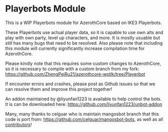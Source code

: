 # Playerbots Module

This is a WIP Playerbots module for AzerothCore based on IKE3 Playerbots.

These Playerbots use actual player data, so it is capable to use own alts and play with own party, level up characters, and more. It is mostly usuable but still has many bugs that need to be resolved. Also please note that including this module will currently significantly increase compilation time for AzerothCore.

Please kindly note that this requires some custom changes to AzerothCore, so it is necessary to compile with a custom branch from my fork:
https://github.com/ZhengPeiRu21/azerothcore-wotlk/tree/Playerbot

If encounter errors and crashes, please post as Github issues so that we can resolve them and improve this project together!

An addon maintained by @liyunfan1223 is available to help control the bots. It is can be downloaded here: https://github.com/liyunfan1223/unbot-addon

Many, many thanks to celguar who is maintain mangosbot branch that this code is port from: https://github.com/celguar/mangosbot-bots, as well as all [contributors](https://github.com/ZhengPeiRu21/mod-playerbots/graphs/contributors)!
